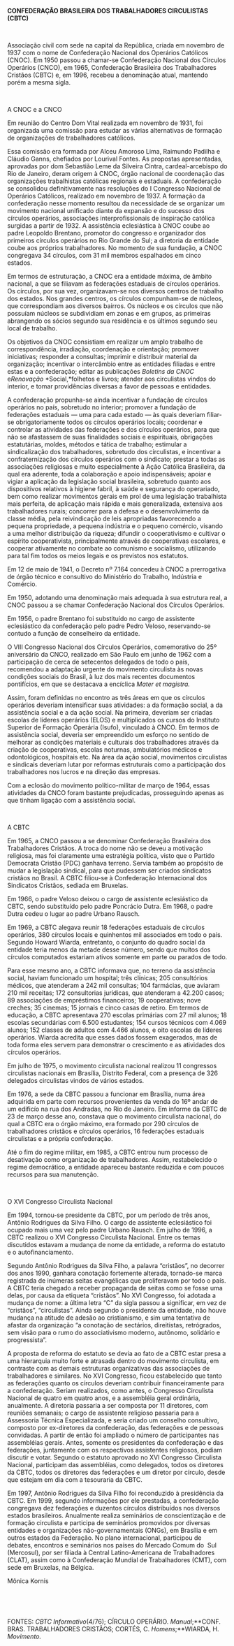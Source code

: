 **CONFEDERAÇÃO BRASILEIRA DOS TRABALHADORES CIRCULISTAS (CBTC)**

 

Associação civil com sede na capital da República, criada em novembro de
1937 com o nome de Confederação Nacional dos Operários Católicos (CNOC).
Em 1950 passou a chamar-se Confederação Nacional dos Círculos Operários
(CNCO), em 1965, Confederação Brasileira dos Trabalhadores Cristãos
(CBTC) e, em 1996, recebeu a denominação atual, mantendo porém a mesma
sigla.

 

A CNOC e a CNCO

Em reunião do Centro Dom Vital realizada em novembro de 1931, foi
organizada uma comissão para estudar as várias alternativas de formação
de organizações de trabalhadores católicos.

Essa comissão era formada por Alceu Amoroso Lima, Raimundo Padilha e
Cláudio Ganns, chefiados por Lourival Fontes. As propostas apresentadas,
aprovadas por dom Sebastião Leme da Silveira Cintra, cardeal-arcebispo
do Rio de Janeiro, deram origem à CNOC, órgão nacional de coordenação
das organizações trabalhistas católicas regionais e estaduais. A
confederação se consolidou definitivamente nas resoluções do I Congresso
Nacional de Operários Católicos, realizado em novembro de 1937. A
formação da confederação nesse momento resultou da necessidade de se
organizar um movimento nacional unificado diante da expansão e do
sucesso dos círculos operários, associações interprofissionais de
inspiração católica surgidas a partir de 1932. A assistência
eclesiástica à CNOC coube ao padre Leopoldo Brentano, promotor do
congresso e organizador dos primeiros círculos operários no Rio Grande
do Sul; a diretoria da entidade coube aos próprios trabalhadores. No
momento de sua fundação, a CNOC congregava 34 círculos, com 31 mil
membros espalhados em cinco estados.

Em termos de estruturação, a CNOC era a entidade máxima, de âmbito
nacional, a que se filiavam as federações estaduais de círculos
operários. Os círculos, por sua vez, organizavam-se nos diversos centros
de trabalho dos estados. Nos grandes centros, os círculos compunham-se
de núcleos, que correspondiam aos diversos bairros. Os núcleos e os
círculos que não possuíam núcleos se subdividiam em zonas e em grupos,
as primeiras abrangendo os sócios segundo sua residência e os últimos
segundo seu local de trabalho.

Os objetivos da CNOC consistiam em realizar um amplo trabalho de
correspondência, irradiação, coordenação e orientação; promover
iniciativas; responder a consultas; imprimir e distribuir material da
organização; incentivar o intercâmbio entre as entidades filiadas e
entre estas e a confederação; editar as publicações *Boletins da CNOC*
e*Renovação* *Social,*folhetos e livros; atender aos circulistas vindos
do interior, e tomar providências diversas a favor de pessoas e
entidades.

A confederação propunha-se ainda incentivar a fundação de círculos
operários no país, sobretudo no interior; promover a fundação de
federações estaduais — uma para cada estado — às quais deveriam
filiar-se obrigatoriamente todos os círculos operários locais; coordenar
e controlar as atividades das federações e dos círculos operários, para
que não se afastassem de suas finalidades sociais e espirituais,
obrigações estatutárias, moldes, métodos e tática de trabalho; estimular
a sindicalização dos trabalhadores, sobretudo dos circulistas, e
incentivar a confraternização dos círculos operários com o sindicato;
prestar a todas as associações religiosas e muito especialmente à Ação
Católica Brasileira, da qual era aderente, toda a colaboração e apoio
indispensáveis; apoiar e vigiar a aplicação da legislação social
brasileira, sobretudo quanto aos dispositivos relativos à higiene
fabril, à saúde e segurança do operariado, bem como realizar movimentos
gerais em prol de uma legislação trabalhista mais perfeita, de aplicação
mais rápida e mais generalizada, extensiva aos trabalhadores rurais;
concorrer para a defesa e o desenvolvimento da classe média, pela
reivindicação de leis apropriadas favorecendo a pequena propriedade, a
pequena indústria e o pequeno comércio, visando a uma melhor
distribuição da riqueza; difundir o cooperativismo e cultivar o espírito
cooperativista, principalmente através de cooperativas escolares, e
cooperar ativamente no combate ao comunismo e socialismo, utilizando
para tal fim todos os meios legais e os previstos nos estatutos.

Em 12 de maio de 1941, o Decreto nº 7.164 concedeu à CNOC a prerrogativa
de órgão técnico e consultivo do Ministério do Trabalho, Indústria e
Comércio.

Em 1950, adotando uma denominação mais adequada à sua estrutura real, a
CNOC passou a se chamar Confederação Nacional dos Círculos Operários.

Em 1956, o padre Brentano foi substituído no cargo de assistente
eclesiástico da confederação pelo padre Pedro Veloso, reservando-se
contudo a função de conselheiro da entidade.

O VIII Congresso Nacional dos Círculos Operários, comemorativo do 25º
aniversário da CNCO, realizado em São Paulo em junho de 1962 com a
participação de cerca de setecentos delegados de todo o país, recomendou
a adaptação urgente do movimento circulista às novas condições sociais
do Brasil, à luz dos mais recentes documentos pontifícios, em que se
destacava a encíclica *Mater* *et magistra.*

Assim, foram definidas no encontro as três áreas em que os círculos
operários deveriam intensificar suas atividades: a da formação social, a
da assistência social e a da ação social. Na primeira, deveriam ser
criadas escolas de líderes operários (ELOS) e multiplicados os cursos do
Instituto Superior de Formação Operária (Isufo), vinculado à CNCO. Em
termos de assistência social, deveria ser empreendido um esforço no
sentido de melhorar as condições materiais e culturais dos trabalhadores
através da criação de cooperativas, escolas noturnas, ambulatórios
médicos e odontológicos, hospitais etc. Na área da ação social,
movimentos circulistas e sindicais deveriam lutar por reformas
estruturais como a participação dos trabalhadores nos lucros e na
direção das empresas.

Com a eclosão do movimento político-militar de março de 1964, essas
atividades da CNCO foram bastante prejudicadas, prosseguindo apenas as
que tinham ligação com a assistência social.

 

A CBTC

Em 1965, a CNCO passou a se denominar Confederação Brasileira dos
Trabalhadores Cristãos. A troca do nome não se deveu a motivação
religiosa, mas foi claramente uma estratégia política, visto que o
Partido Democrata Cristão (PDC) ganhava terreno. Servia também ao
propósito de mudar a legislação sindical, para que pudessem ser criados
sindicatos cristãos no Brasil. A CBTC filiou-se à Confederação
Internacional dos Sindicatos Cristãos, sediada em Bruxelas.

Em 1966, o padre Veloso deixou o cargo de assistente eclesiástico da
CBTC, sendo substituído pelo padre Poncrácio Dutra. Em 1968, o padre
Dutra cedeu o lugar ao padre Urbano Rausch.

Em 1969, a CBTC alegava reunir 18 federações estaduais de círculos
operários, 380 círculos locais e quinhentos mil associados em todo o
país. Segundo Howard Wiarda, entretanto, o conjunto do quadro social da
entidade teria menos da metade desse número, sendo que muitos dos
círculos computados estariam ativos somente em parte ou parados de todo.

Para esse mesmo ano, a CBTC informava que, no terreno da assistência
social, haviam funcionado um hospital; três clínicas; 205 consultórios
médicos, que atenderam a 242 mil consultas; 104 farmácias, que aviaram
210 mil receitas; 172 consultorias jurídicas, que atenderam a 42.200
casos; 89 associações de empréstimos financeiros; 19 cooperativas; nove
creches; 35 cinemas; 15 jornais e cinco casas de retiro. Em termos de
educação, a CBTC apresentava 270 escolas primárias com 27 mil alunos; 18
escolas secundárias com 6.500 estudantes; 154 cursos técnicos com 4.069
alunos; 152 classes de adultos com 4.466 alunos, e oito escolas de
líderes operários. Wiarda acredita que esses dados fossem exagerados,
mas de toda forma eles servem para demonstrar o crescimento e as
atividades dos círculos operários.

Em julho de 1975, o movimento circulista nacional realizou 11 congressos
circulistas nacionais em Brasília, Distrito Federal, com a presença de
326 delegados circulistas vindos de vários estados.

Em 1976, a sede da CBTC passou a funcionar em Brasília, numa área
adquirida em parte com recursos provenientes da venda do 16º andar de um
edificío na rua dos Andradas, no Rio de Janeiro. Em informe da CBTC de
23 de março desse ano, constava que o movimento circulista nacional, do
qual a CBTC era o órgão máximo, era formado por 290 círculos de
trabalhadores cristãos e círculos operários, 16 federações estaduais
circulistas e a própria confederação.

Até o fim do regime militar, em 1985, a CBTC entrou num processo de
desativação como organização de trabalhadores. Assim, restabelecido o
regime democrático, a entidade apareceu bastante reduzida e com poucos
recursos para sua manutenção.

 

O XVI Congresso Circulista Nacional

Em 1994, tornou-se presidente da CBTC, por um período de três anos,
Antônio Rodrigues da Silva Filho. O cargo de assistente eclesiástico foi
ocupado mais uma vez pelo padre Urbano Rausch. Em julho de 1996, a CBTC
realizou o XVI Congresso Circulista Nacional. Entre os temas discutidos
estavam a mudança de nome da entidade, a reforma do estatuto e o
autofinanciamento.

Segundo Antônio Rodrigues da Silva Filho, a palavra “cristãos”, no
decorrer dos anos 1990, ganhara conotação fortemente alterada,
tornado-se marca registrada de inúmeras seitas evangélicas que
proliferavam por todo o país. A CBTC teria chegado a receber propaganda
de seitas como se fosse uma delas, por causa da etiqueta “cristãos”. No
XVI Congresso, foi adotada a mudança de nome: a última letra “C” da
sigla passou a significar, em vez de “cristãos”, “circulistas”. Ainda
segundo o presidente da entidade, não houve mudança na atitude de adesão
ao cristianismo, e sim uma tentativa de afastar da organização “a
conotação de sectários, direitistas, retrógrados, sem visão para o rumo
do associativismo moderno, autônomo, solidário e progressista”.

A proposta de reforma do estatuto se devia ao fato de a CBTC estar presa
a uma hierarquia muito forte e atrasada dentro do movimento circulista,
em contraste com as demais estruturas organizativas das associações de
trabalhadores e similares. No XVI Congresso, ficou estabelecido que
tanto as federações quanto os círculos deveriam contribuir
financeiramente para a confederação. Seriam realizados, como antes, o
Congresso Circulista Nacional de quatro em quatro anos, e a assembléia
geral ordinária, anualmente. A diretoria passaria a ser composta por 11
diretores, com reuniões semanais; o cargo de assistente religioso
passaria para a Assessoria Técnica Especializada, e seria criado um
conselho consultivo, composto por ex-diretores da confederação, das
federações e de pessoas convidadas. A partir de então foi ampliado o
número de participantes nas assembléias gerais. Antes, somente os
presidentes da confederação e das federações, juntamente com os
respectivos assistentes religiosos, podiam discutir e votar. Segundo o
estatuto aprovado no XVI Congresso Circulista Nacional, participam das
assembléias, como delegados, todos os diretores da CBTC, todos os
diretores das federações e um diretor por círculo, desde que estejam em
dia com a tesouraria da CBTC.

Em 1997, Antônio Rodrigues da Silva Filho foi reconduzido à presidência
da CBTC. Em 1999, segundo informações por ele prestadas, a confederação
congregava dez federações e duzentos círculos distribuídos nos diversos
estados brasileiros. Anualmente realiza seminários de conscientização e
de formação circulista e participa de seminários promovidos por diversas
entidades e organizações não-governamentais (ONGs), em Brasília e em
outros estados da Federação. No plano internacional, participou de
debates, encontros e seminários nos países do Mercado Comum do  Sul
(Mercosul), por ser filiada à Central Latino-Americana de Trabalhadores
(CLAT), assim como à Confederação Mundial de Trabalhadores (CMT), com
sede em Bruxelas, na Bélgica.

Mônica Kornis

 

 

FONTES: *CBTC Informativo*(4/76); CÍRCULO OPERÁRIO. *Manual*;**CONF.
BRAS. TRABALHADORES CRISTÃOS; CORTÉS, C. *Homens*;**WIARDA, H.
*Movimento.*

 
